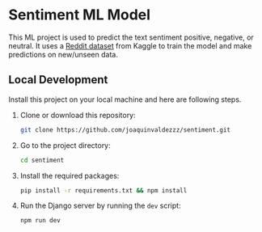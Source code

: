 # Sentiment ML Model

This ML project is used to predict the text sentiment positive, negative, or neutral. It uses a [Reddit dataset](https://www.kaggle.com/datasets/cosmos98/twitter-and-reddit-sentimental-analysis-dataset?select=Reddit_Data.csv) from Kaggle to train the model and make predictions on new/unseen data.

## Local Development

Install this project on your local machine and here are following steps.

1. Clone or download this repository:

   ```bash
   git clone https://github.com/joaquinvaldezzz/sentiment.git
   ```

2. Go to the project directory:

   ```bash
   cd sentiment
   ```

3. Install the required packages:

   ```bash
   pip install -r requirements.txt && npm install
   ```

4. Run the Django server by running the `dev` script:

   ```bash
   npm run dev
   ```
